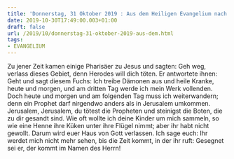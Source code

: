 ```yaml
---
title: 'Donnerstag, 31 Oktober 2019 : Aus dem Heiligen Evangelium nach Lukas - Lk 13,31-35.'
date: 2019-10-30T17:49:00.003+01:00
draft: false
url: /2019/10/donnerstag-31-oktober-2019-aus-dem.html
tags: 
- EVANGELIUM
---
```


Zu jener Zeit kamen einige Pharisäer zu Jesus und sagten: Geh weg, verlass dieses Gebiet, denn Herodes will dich töten. Er antwortete ihnen: Geht und sagt diesem Fuchs: Ich treibe Dämonen aus und heile Kranke, heute und morgen, und am dritten Tag werde ich mein Werk vollenden. Doch heute und morgen und am folgenden Tag muss ich weiterwandern; denn ein Prophet darf nirgendwo anders als in Jerusalem umkommen. Jerusalem, Jerusalem, du tötest die Propheten und steinigst die Boten, die zu dir gesandt sind. Wie oft wollte ich deine Kinder um mich sammeln, so wie eine Henne ihre Küken unter ihre Flügel nimmt; aber ihr habt nicht gewollt. Darum wird euer Haus von Gott verlassen. Ich sage euch: Ihr werdet mich nicht mehr sehen, bis die Zeit kommt, in der ihr ruft: Gesegnet sei er, der kommt im Namen des Herrn!